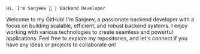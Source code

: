                                                                           Hi, I'm Sanjeev 👋 | Backend Developer
Welcome to my GitHub! I'm Sanjeev, a passionate backend developer with a focus on building scalable, efficient, and robust backend systems. I enjoy working with various technologies to create seamless and powerful applications. Feel free to explore my repositories, and let's connect if you have any ideas or projects to collaborate on!

